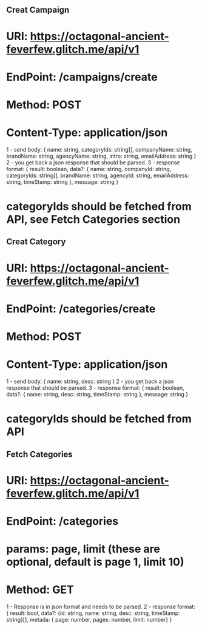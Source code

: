 ## Creat Campaign

# URI: https://octagonal-ancient-feverfew.glitch.me/api/v1
# EndPoint: /campaigns/create
# Method: POST
# Content-Type: application/json

1 - send body: { name: string, categoryIds: string[], companyName: string, brandName: string, agencyName: string, intro: string, emailAddress: string }
2 - you get back a json response that should be parsed.
3 - response format: { result: boolean, data?: { name: string, companyId: string, categoryIds: string[], brandName: string, agencyId: string, emailAddress: string, timeStamp: string }, message: string }

# categoryIds should be fetched from API, see Fetch Categories section

## Creat Category

# URI: https://octagonal-ancient-feverfew.glitch.me/api/v1
# EndPoint: /categories/create
# Method: POST
# Content-Type: application/json

1 - send body: { name: string, desc: string }
2 - you get back a json response that should be parsed.
3 - response format: { result: boolean, data?: { name: string, desc: string, timeStamp: string }, message: string }

# categoryIds should be fetched from API

## Fetch Categories

# URI: https://octagonal-ancient-feverfew.glitch.me/api/v1
# EndPoint: /categories
# params: page, limit (these are optional, default is page 1, limit 10)
# Method: GET

1 - Response is in json format and needs to be parsed.
2 - response format: { result: bool, data?: {id: string, name: string, desc: string, timeStamp: string}[], metada: { page: number, pages: number, limit: number} }
